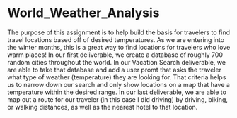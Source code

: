# World_Weather_Analysis

The purpose of this assignment is to help build the basis for travelers to find travel locations based off of desired temperatures. As we are entering into the winter months, this is a great way to find locations for travelers who love warm places! In our first deliverable, we create a database of roughly 700 random cities throughout the world. In our Vacation Search deliverable, we are able to take that database and add a user promt that asks the traveler what type of weather (temperature) they are looking for. That criteria helps us to narrow down our search and only show locations on a map that have a temperature within the desired range. In our last deliverable, we are able to map out a route for our traveler (in this case I did driving) by driving, biking, or walking distances, as well as the nearest hotel to that location. 
